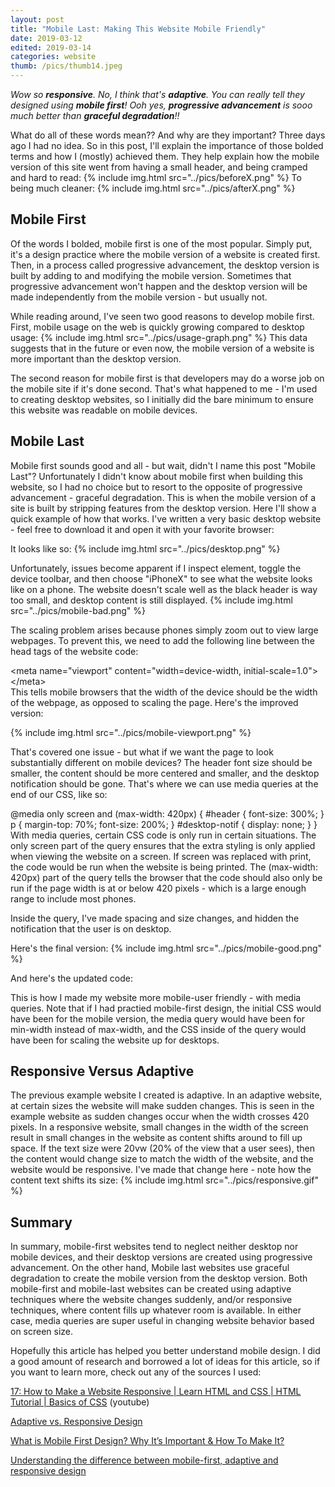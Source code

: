 ```yaml
---
layout: post
title: "Mobile Last: Making This Website Mobile Friendly"
date: 2019-03-12
edited: 2019-03-14
categories: website
thumb: /pics/thumb14.jpeg
---
```


*Wow so **responsive**. No, I think that's **adaptive**. You can really tell they designed using **mobile first**! Ooh yes, **progressive advancement** is sooo much better than **graceful degradation**!!*

What do all of these words mean?? And why are they important? Three days ago I had no idea. So in this post, I'll explain the importance of those bolded terms and how I (mostly) achieved them. They help explain how the mobile version of this site went from having a small header, and being cramped and hard to read:
{% include img.html src="../pics/beforeX.png" %}
To being much cleaner:
{% include img.html src="../pics/afterX.png" %}

## Mobile First 
Of the words I bolded, mobile first is one of the most popular. Simply put, it's a design practice where the mobile version of a website is created first. Then, in a process called progressive advancement, the desktop version is built by adding to and modifying the mobile version. Sometimes that progressive advancement won't happen and the desktop version will be made independently from the mobile version - but usually not.

While reading around, I've seen two good reasons to develop mobile first. First, mobile usage on the web is quickly growing compared to desktop usage:
{% include img.html src="../pics/usage-graph.png" %}
This data suggests that in the future or even now, the mobile version of a website is more important than the desktop version.

The second reason for mobile first is that developers may do a worse job on the mobile site if it's done second. That's what happened to me - I'm used to creating desktop websites, so I initially did the bare minimum to ensure this website was readable on mobile devices.

## Mobile Last
Mobile first sounds good and all - but wait, didn't I name this post "Mobile Last"? Unfortunately I didn't know about mobile first when building this website, so I had no choice but to resort to the opposite of progressive advancement - graceful degradation. This is when the mobile version of a site is built by stripping features from the desktop version. Here I'll show a quick example of how that works. I've written a very basic desktop website - feel free to download it and open it with your favorite browser:
<script src="https://gist.github.com/J3698/d8cd6ad2cd6888047878c8cdd272430e.js"></script>
It looks like so:
{% include img.html src="../pics/desktop.png" %}

Unfortunately, issues become apparent if I inspect element, toggle the device toolbar, and then choose "iPhoneX" to see what the website looks like on a phone. The website doesn't scale well as the black header is way too small, and desktop content is still displayed.
{% include img.html src="../pics/mobile-bad.png" %}

The scaling problem arises because phones simply zoom out to view large webpages. To prevent this, we need to add the following line between the head tags of the website code:
<div class="code">&lt;meta name="viewport" content="width=device-width, initial-scale=1.0"&gt;&lt;/meta&gt;</div>
This tells mobile browsers that the width of the device should be the width of the webpage, as opposed to scaling the page. Here's the improved version:

{% include img.html src="../pics/mobile-viewport.png" %}

That's covered one issue - but what if we want the page to look substantially different on mobile devices? The header font size should be smaller, the content should be more centered and smaller, and the desktop notification should be gone. That's where we can use media queries at the end of our CSS, like so:
<div class="code">@media only screen and (max-width: 420px) {
	#header {
		font-size: 300%;
	}   
	p { 
		margin-top: 70%;
		font-size: 200%;
	}   
	#desktop-notif {
		display: none;
	}   
}</div>
With media queries, certain CSS code is only run in certain situations. The <span class="code">only screen</span> part of the query ensures that the extra styling is only applied when viewing the website on a screen. If <span class="code">screen</span> was replaced with <span class="code">print</span>, the code would be run when the website is being printed. The <span class="code">(max-width: 420px)</span> part of the query tells the browser that the code should also only be run if the page width is at or below 420 pixels - which is a large enough range to include most phones.


Inside the query, I've made spacing and size changes, and hidden the notification that the user is on desktop.

Here's the final version:
{% include img.html src="../pics/mobile-good.png" %}

And here's the updated code:
<script src="https://gist.github.com/J3698/6f8184ad29c51b756437c1678a4a3461.js"></script>

This is how I made my website more mobile-user friendly - with media queries. Note that if I had practied mobile-first design, the initial CSS would have been for the mobile version, the media query would have been for min-width instead of max-width, and the CSS inside of the query would have been for scaling the website up for desktops.

## Responsive Versus Adaptive

The previous example website I created is adaptive. In an adaptive website, at certain sizes the website will make sudden changes. This is seen in the example website as sudden changes occur when the width crosses 420 pixels. In a responsive website, small changes in the width of the screen result in small changes in the website as content shifts around to fill up space. If the text size were 20vw (20% of the view that a user sees), then the content would change size to match the width of the website, and the website would be responsive. I've made that change here - note how the content text shifts its size:
{% include img.html src="../pics/responsive.gif" %}

## Summary
In summary, mobile-first websites tend to neglect neither desktop nor mobile devices, and their desktop versions are created using progressive advancement. On the other hand, Mobile last websites use graceful degradation to create the mobile version from the desktop version. Both mobile-first and mobile-last websites can be created using adaptive techniques where the website changes suddenly, and/or responsive techniques, where content fills up whatever room is available. In either case, media queries are super useful in changing website behavior based on screen size.

Hopefully this article has helped you better understand mobile design. I did a good amount of research and borrowed a lot of ideas for this article, so if you want to learn more, check out any of the sources I used: 

[17: How to Make a Website Responsive \| Learn HTML and CSS \| HTML Tutorial \| Basics of CSS](https://youtu.be/ZYV6dYtz4HA) (youtube)


[Adaptive vs. Responsive Design](https://www.interaction-design.org/literature/article/adaptive-vs-responsive-design)


[What is Mobile First Design? Why It’s Important & How To Make It?](https://medium.com/@Vincentxia77/what-is-mobile-first-design-why-its-important-how-to-make-it-7d3cf2e29d00)


[Understanding the difference between mobile-first, adaptive and responsive design](https://fredericgonzalo.com/en/2017/03/01/understanding-the-difference-between-mobile-first-adaptive-and-responsive-design/)
